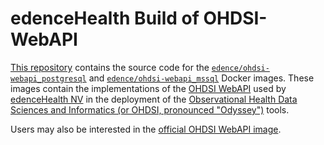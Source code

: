 # edenceHealth Build of OHDSI-WebAPI

[This repository](https://github.com/edencehealth/ohdsi-webapi) contains the source code for the [`edence/ohdsi-webapi_postgresql`][pgimg] and [`edence/ohdsi-webapi_mssql`][mssqlimg] Docker images. These images contain the implementations of the [OHDSI WebAPI][webapi] used by [edenceHealth NV][eH] in the deployment of the [Observational Health Data Sciences and Informatics (or OHDSI, pronounced "Odyssey")][ohdsi] tools.

Users may also be interested in the [official OHDSI WebAPI image](https://hub.docker.com/r/ohdsi/webapi).

[pgimg]: https://hub.docker.com/r/edence/ohdsi-webapi_mssql
[mssqlimg]: https://hub.docker.com/r/edence/ohdsi-webapi_postgresql
[eH]: https://edence.health/
[ohdsi]: https://www.ohdsi.org/
[webapi]: https://github.com/OHDSI/WebAPI
